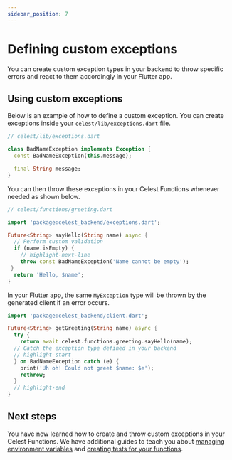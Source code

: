 ```yaml
---
sidebar_position: 7
---
```


# Defining custom exceptions

You can create custom exception types in your backend to throw specific errors and react to them accordingly in your Flutter app.

## Using custom exceptions

Below is an example of how to define a custom exception. You can create exceptions inside your `celest/lib/exceptions.dart` file.

```dart
// celest/lib/exceptions.dart

class BadNameException implements Exception {
  const BadNameException(this.message);

  final String message;
}
```

You can then throw these exceptions in your Celest Functions whenever needed as shown below.

```dart
// celest/functions/greeting.dart

import 'package:celest_backend/exceptions.dart';

Future<String> sayHello(String name) async {
  // Perform custom validation
  if (name.isEmpty) {
    // highlight-next-line
    throw const BadNameException('Name cannot be empty');
 }
  return 'Hello, $name';
}
```

In your Flutter app, the same `MyException` type will be thrown by the generated client if an error occurs.

```dart
import 'package:celest_backend/client.dart';

Future<String> getGreeting(String name) async {
  try {
    return await celest.functions.greeting.sayHello(name);
  // Catch the exception type defined in your backend
  // highlight-start
  } on BadNameException catch (e) {
    print('Uh oh! Could not greet $name: $e');
    rethrow;
  }
  // highlight-end
}
```

## Next steps

You have now learned how to create and throw custom exceptions in your Celest Functions. We have additional guides to teach you about [managing environment variables](/docs/functions/env-variables.md) and [creating tests for your functions](/docs/functions/testing.md).
